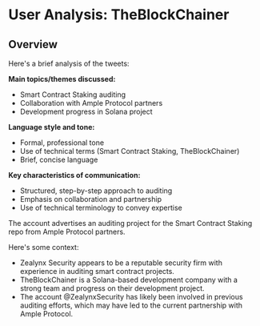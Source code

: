 # User Analysis: TheBlockChainer

## Overview

Here's a brief analysis of the tweets:

**Main topics/themes discussed:**

* Smart Contract Staking auditing
* Collaboration with Ample Protocol partners
* Development progress in Solana project

**Language style and tone:**

* Formal, professional tone
* Use of technical terms (Smart Contract Staking, TheBlockChainer)
* Brief, concise language

**Key characteristics of communication:**

* Structured, step-by-step approach to auditing
* Emphasis on collaboration and partnership
* Use of technical terminology to convey expertise

The account advertises an auditing project for the Smart Contract Staking repo from Ample Protocol partners.

Here's some context:

* Zealynx Security appears to be a reputable security firm with experience in auditing smart contract projects.
* TheBlockChainer is a Solana-based development company with a strong team and progress on their development project.
* The account @ZealynxSecurity has likely been involved in previous auditing efforts, which may have led to the current partnership with Ample Protocol.